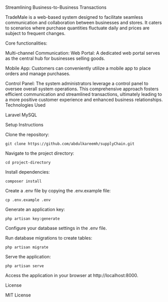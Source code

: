 Streamlining Business-to-Business Transactions

TradeMale is a web-based system designed to facilitate seamless communication and collaboration between businesses and stores. It caters to scenarios where purchase quantities fluctuate daily and prices are subject to frequent changes.

Core functionalities:

Multi-channel Communication:
Web Portal: A dedicated web portal serves as the central hub for businesses selling goods.

Mobile App: Customers can conveniently utilize a mobile app to place orders and manage purchases.

Control Panel: The system administrators leverage a control panel to oversee overall system operations.
This comprehensive approach fosters efficient communication and streamlined transactions, ultimately leading to a more positive customer experience and enhanced business relationships.
Technologies Used

Laravel
MySQL

Setup Instructions

Clone the repository:

    git clone https://github.com/abdulkareemh/supplyChain.git

Navigate to the project directory:

    cd project-directory

Install dependencies:

    composer install

Create a .env file by copying the .env.example file:

    cp .env.example .env

Generate an application key:

    php artisan key:generate

Configure your database settings in the .env file.

Run database migrations to create tables:

    php artisan migrate 

Serve the application:

    php artisan serve

Access the application in your browser at http://localhost:8000.



License

MIT License

